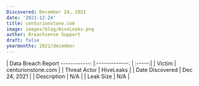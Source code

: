 ```yaml
---
Discovered: December 24, 2021
date: '2021-12-24'
title: centurionstone.com
image: images/blog/HiveLeaks.png
author: Breachsense Support
draft: false
yearmonths: 2021/december
---
```



| Data Breach Report
------------:   |:-------------:    | :-----:|
| Victim    | centurionstone.com      | 
| Threat Actor    | HiveLeaks      | 
| Date Discovered    | Dec 24, 2021      | 
| Description    | N/A      | 
| Leak Size    | N/A      | 

